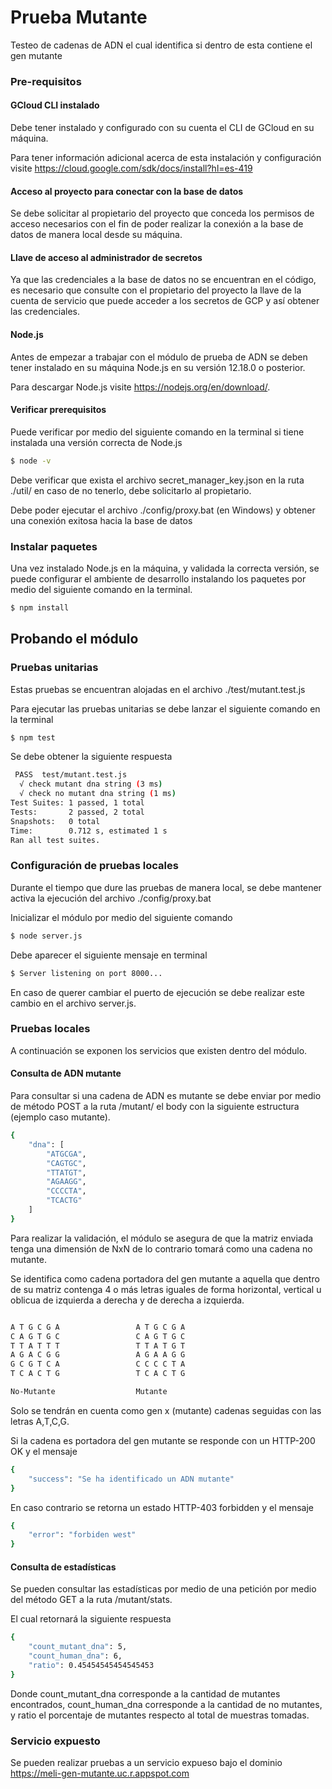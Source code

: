 # Prueba Mutante

Testeo de cadenas de ADN el cual identifica si dentro de esta contiene el gen mutante

### Pre-requisitos

#### GCloud CLI instalado

Debe tener instalado y configurado con su cuenta el CLI de GCloud en su máquina.

Para tener información adicional acerca de esta instalación y configuración visite https://cloud.google.com/sdk/docs/install?hl=es-419 

#### Acceso al proyecto para conectar con la base de datos

Se debe solicitar al propietario del proyecto que conceda los permisos de acceso necesarios con el fin de poder realizar la conexión a la base
de datos de manera local desde su máquina.

#### Llave de acceso al administrador de secretos

Ya que las credenciales a la base de datos no se encuentran en el código, es necesario que consulte con el propietario del proyecto la llave de
la cuenta de servicio que puede acceder a los secretos de GCP y así obtener las credenciales.

#### Node.js

Antes de empezar a trabajar con el módulo de prueba de ADN se deben tener instalado en su máquina Node.js en su versión 12.18.0 o posterior.

Para descargar Node.js visite https://nodejs.org/en/download/.

#### Verificar prerequisitos

Puede verificar por medio del siguiente comando en la terminal si tiene instalada una versión correcta de Node.js

```bash
$ node -v
```

Debe verificar que exista el archivo secret_manager_key.json en la ruta ./util/ en caso de no tenerlo, debe solicitarlo al propietario.

Debe poder ejecutar el archivo ./config/proxy.bat (en Windows) y obtener una conexión exitosa hacia la base de datos

### Instalar paquetes

Una vez instalado Node.js en la máquina, y validada la correcta versión, se puede configurar el ambiente de desarrollo instalando los paquetes
por medio del siguiente comando en la terminal.

```bash
$ npm install
```

## Probando el módulo

### Pruebas unitarias

Estas pruebas se encuentran alojadas en el archivo ./test/mutant.test.js

Para ejecutar las pruebas unitarias se debe lanzar el siguiente comando en la terminal

```bash
$ npm test
```
Se debe obtener la siguiente respuesta 

```bash
 PASS  test/mutant.test.js
  √ check mutant dna string (3 ms)
  √ check no mutant dna string (1 ms)
Test Suites: 1 passed, 1 total
Tests:       2 passed, 2 total
Snapshots:   0 total
Time:        0.712 s, estimated 1 s
Ran all test suites.
```

### Configuración de pruebas locales

Durante el tiempo que dure las pruebas de manera local, se debe mantener activa la ejecución del archivo ./config/proxy.bat

Inicializar el módulo por medio del siguiente comando

```bash
$ node server.js
```

Debe aparecer el siguiente mensaje en terminal 

```bash
$ Server listening on port 8000...
```
En caso de querer cambiar el puerto de ejecución se debe realizar este cambio en el archivo server.js.

### Pruebas locales

A continuación se exponen los servicios que existen dentro del módulo.

#### Consulta de ADN mutante

Para consultar si una cadena de ADN es mutante se debe enviar por medio de método POST a la ruta /mutant/ el body con la siguiente estructura (ejemplo caso mutante).

```bash
{
    "dna": [
        "ATGCGA",
        "CAGTGC",
        "TTATGT",
        "AGAAGG",
        "CCCCTA",
        "TCACTG"
    ]
}
```
Para realizar la validación, el módulo se asegura de que la matriz enviada tenga una dimensión de NxN de lo contrario tomará como una cadena no mutante.

Se identifica como cadena portadora del gen mutante a aquella que dentro de su matriz contenga 4 o más letras iguales de forma horizontal, vertical u oblicua de izquierda a derecha y de derecha a izquierda.

```bash

A T G C G A                 A T G C G A
C A G T G C                 C A G T G C
T T A T T T                 T T A T G T
A G A C G G                 A G A A G G
G C G T C A                 C C C C T A
T C A C T G                 T C A C T G

No-Mutante                  Mutante
```

Solo se tendrán en cuenta como gen x (mutante) cadenas seguidas con las letras A,T,C,G.

Si la cadena es portadora del gen mutante se responde con un HTTP-200 OK y el mensaje

```bash
{
    "success": "Se ha identificado un ADN mutante"
}
```

En caso contrario se retorna un estado HTTP-403 forbidden y el mensaje

```bash
{
    "error": "forbiden west"
}
```

#### Consulta de estadísticas

Se pueden consultar las estadísticas por medio de una petición por medio del método GET a la ruta /mutant/stats.

El cual retornará la siguiente respuesta

```bash
{
    "count_mutant_dna": 5,
    "count_human_dna": 6,
    "ratio": 0.45454545454545453
}
```

Donde count_mutant_dna corresponde a la cantidad de mutantes encontrados, count_human_dna corresponde a la cantidad de no mutantes, y ratio el porcentaje de mutantes respecto al total de muestras tomadas.

### Servicio expuesto

Se pueden realizar pruebas a un servicio expueso bajo el dominio https://meli-gen-mutante.uc.r.appspot.com

